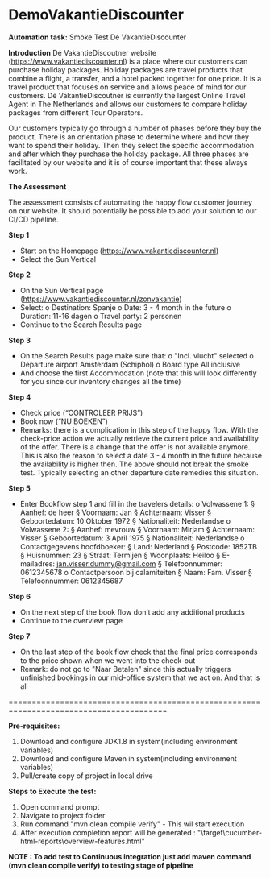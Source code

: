 # DemoVakantieDiscounter
<B>Automation task:</B>
Smoke Test Dé VakantieDiscounter

<B>Introduction</B>
Dé VakantieDiscoutner website (https://www.vakantiediscounter.nl) is a place where our
customers can purchase holiday packages. Holiday packages are travel products that combine
a flight, a transfer, and a hotel packed together for one price. It is a travel product that focuses
on service and allows peace of mind for our customers. Dé VakantieDiscoutner is currently
the largest Online Travel Agent in The Netherlands and allows our customers to compare
holiday packages from different Tour Operators.

Our customers typically go through a number of phases before they buy the product. There
is an orientation phase to determine where and how they want to spend their holiday. Then
they select the specific accommodation and after which they purchase the holiday package.
All three phases are facilitated by our website and it is of course important that these always
work.

<B>The Assessment</B>

The assessment consists of automating the happy flow customer journey on our website. It
should potentially be possible to add your solution to our CI/CD pipeline.

<B>Step 1</B>
- Start on the Homepage (https://www.vakantiediscounter.nl)
- Select the Sun Vertical

<B>Step 2</B>
- On the Sun Vertical page (https://www.vakantiediscounter.nl/zonvakantie)
- Select:
o Destination: Spanje
o Date: 3 - 4 month in the future
o Duration: 11-16 dagen
o Travel party: 2 personen
- Continue to the Search Results page

<B>Step 3</B>
- On the Search Results page make sure that:
o "Incl. vlucht" selected
o Departure airport Amsterdam (Schiphol)
o Board type All inclusive
- And choose the first Accommodation (note that this will look differently for you
since our inventory changes all the time)

<B>Step 4</B>
- Check price (“CONTROLEER PRIJS”)
- Book now (“NU BOEKEN”)
- Remarks: there is a complication in this step of the happy flow. With the check-price
action we actually retrieve the current price and availability of the offer. There is a
change that the offer is not available anymore. This is also the reason to select a
date 3 - 4 month in the future because the availability is higher then. The above
should not break the smoke test. Typically selecting an other departure date
remedies this situation.

<B>Step 5</B>
- Enter Bookflow step 1 and fill in the travelers details:
o Volwassene 1:
    § Aanhef: de heer
    § Voornaam: Jan
    § Achternaam: Visser
    § Geboortedatum: 10 Oktober 1972
    § Nationaliteit: Nederlandse
o Volwassene 2:
    § Aanhef: mevrouw
    § Voornaam: Mirjam
    § Achternaam: Visser
    § Geboortedatum: 3 April 1975
    § Nationaliteit: Nederlandse
o Contactgegevens hoofdboeker:
    § Land: Nederland
    § Postcode: 1852TB
    § Huisnummer: 23
    § Straat: Termijen
    § Woonplaats: Heiloo
    § E-mailadres: jan.visser.dummy@gmail.com
    § Telefoonnummer: 0612345678
o Contactpersoon bij calamiteiten
    § Naam: Fam. Visser
    § Telefoonnummer: 0612345687

<B>Step 6</B>
- On the next step of the book flow don’t add any additional products
- Continue to the overview page

<B>Step 7</B>
- On the last step of the book flow check that the final price corresponds to the price
shown when we went into the check-out
- Remark: do not go to "Naar Betalen" since this actually triggers unfinished bookings
in our mid-office system that we act on.
And that is all

========================================================================================

<B>Pre-requisites:</B>
1. Download and configure JDK1.8 in system(including environment variables)
2. Download and configure Maven in system(including environment variables)
2. Pull/create copy of project in local drive

<B>Steps to Execute the test:</B>
1. Open command prompt
2. Navigate to project folder
3. Run command "mvn clean compile verify" - This wil start execution
4. After execution  completion report will be generated : "<Project Folder>\target\cucumber-html-reports\overview-features.html"

<B>NOTE : To add test to Continuous integration just add maven command (mvn clean compile verify) to testing stage of pipeline</B>